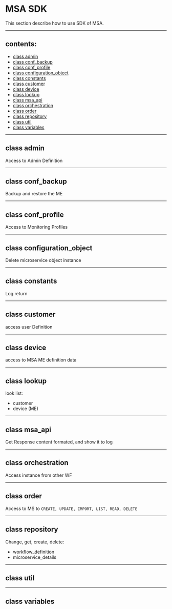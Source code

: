 # MSA SDK
This section describe how to use SDK of MSA.  

---

## contents:

* [class admin](#class-admin)
* [class conf_backup](#class-confbackup)
* [class conf_profile](#class-confprofile)
* [class configuration_object](#class-configurationobject)
* [class constants](#class-constants)
* [class customer](#class-customer)
* [class device](#class-device)
* [class lookup](#class-lookup)
* [class msa_api](#class-msaapi)
* [class orchestration](#class-orchestration)
* [class order](#class-order)
* [class repository](#class-repository)
* [class util](#class-util)
* [class variables](#class-variables)

---
## class admin
Access to Admin Definition

---
## class conf_backup
Backup and restore the ME

---
## class conf_profile
Access to Monitoring Profiles

---
## class configuration_object
Delete microservice object instance

---
## class constants
Log return

---
## class customer
access user Definition

---
## class device
access to MSA ME definition data 


---
## class lookup
look list:
- customer
- device (ME)

---
## class msa_api
Get Response content formated, and show it to log

---
## class orchestration
Access instance from  other WF

---
## class order
Access to MS to `CREATE, UPDATE, IMPORT, LIST, READ, DELETE`

---
## class repository
Change, get, create, delete:
- workflow_definition
- microservice_details
---
## class util

---
## class variables
